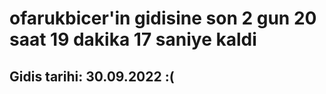 # ofarukbicer'in gidisine son 2 gun 20 saat 19 dakika 17 saniye kaldi

## Gidis tarihi: 30.09.2022 :(